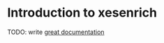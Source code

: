 # Introduction to xesenrich

TODO: write [great documentation](http://jacobian.org/writing/what-to-write/)
